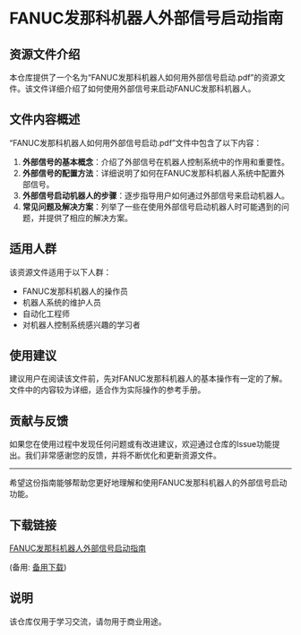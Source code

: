# FANUC发那科机器人外部信号启动指南

## 资源文件介绍

本仓库提供了一个名为“FANUC发那科机器人如何用外部信号启动.pdf”的资源文件。该文件详细介绍了如何使用外部信号来启动FANUC发那科机器人。

## 文件内容概述

“FANUC发那科机器人如何用外部信号启动.pdf”文件中包含了以下内容：

1. **外部信号的基本概念**：介绍了外部信号在机器人控制系统中的作用和重要性。
2. **外部信号的配置方法**：详细说明了如何在FANUC发那科机器人系统中配置外部信号。
3. **外部信号启动机器人的步骤**：逐步指导用户如何通过外部信号来启动机器人。
4. **常见问题及解决方案**：列举了一些在使用外部信号启动机器人时可能遇到的问题，并提供了相应的解决方案。

## 适用人群

该资源文件适用于以下人群：

- FANUC发那科机器人的操作员
- 机器人系统的维护人员
- 自动化工程师
- 对机器人控制系统感兴趣的学习者

## 使用建议

建议用户在阅读该文件前，先对FANUC发那科机器人的基本操作有一定的了解。文件中的内容较为详细，适合作为实际操作的参考手册。

## 贡献与反馈

如果您在使用过程中发现任何问题或有改进建议，欢迎通过仓库的Issue功能提出。我们非常感谢您的反馈，并将不断优化和更新资源文件。

---

希望这份指南能够帮助您更好地理解和使用FANUC发那科机器人的外部信号启动功能。

## 下载链接
[FANUC发那科机器人外部信号启动指南](https://pan.quark.cn/s/e4b82e80000d) 

(备用: [备用下载](https://pan.baidu.com/s/1RZZPMCRoj2ZrZ2CYRz4X2w?pwd=1234))

## 说明

该仓库仅用于学习交流，请勿用于商业用途。
